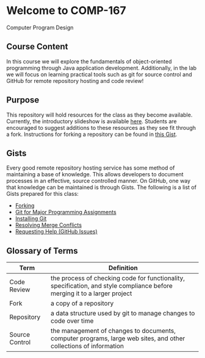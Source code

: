 # Welcome to COMP-167
Computer Program Design

## Course Content
In this course we will explore the fundamentals of object-oriented programming
through Java application development. Additionally, in the lab we will focus on
learning practical tools such as git for source control and GitHub for remote
repository hosting and code review!

## Purpose
This repository will hold resources for the class as they become available. Currently,
the introductory slideshow is available [here](https://github.com/NCAndTCS/COMP167-Class-Resources/blob/master/COMP167GitIntro.pdf).
Students are encouraged to suggest additions to these resources as they see fit
through a fork. Instructions for forking a repository can be found in [this Gist](https://gist.github.com/ccannon94/2d69b4c988f1298ebeb1a0873c7685f9).

## Gists
Every good remote repository hosting service has some method of maintaining a base
of knowledge. This allows developers to document processes in an effective, source
controlled manner. On GitHub, one way that knowledge can be maintained is through
Gists. The following is a list of Gists prepared for this class:
  - [Forking](https://gist.github.com/ccannon94/2d69b4c988f1298ebeb1a0873c7685f9)
  - [Git for Major Programming Assignments](https://gist.github.com/ccannon94/511115be821a873ae9ec5f4db9cfdda0)
  - [Installing Git](https://gist.github.com/ccannon94/35ab3b6b7d8df79c76eb338fe0c8eabb)
  - [Resolving Merge Conflicts](https://gist.github.com/ccannon94/a75f1f725d33a1834dd7f5feebbc7d4b)
  - [Requesting Help (GitHub Issues)](https://gist.github.com/ccannon94/4980dc78456cb7a7ab38028e933cb01e)

## Glossary of Terms

Term | Definition
----------------------- | -----------------------
Code Review | the process of checking code for functionality, specification, and style compliance before merging it to a larger project
Fork | a copy of a repository
Repository | a data structure used by git to manage changes to code over time
Source Control | the management of changes to documents, computer programs, large web sites, and other collections of information
